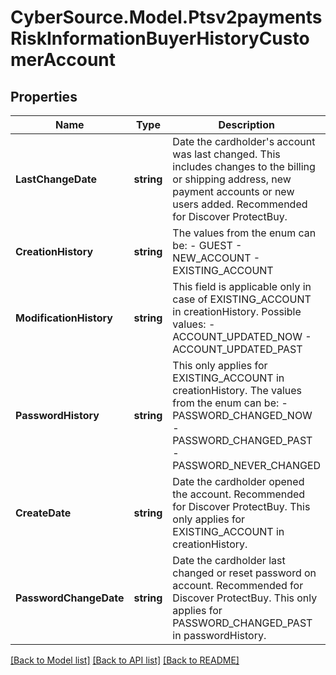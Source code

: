 # CyberSource.Model.Ptsv2paymentsRiskInformationBuyerHistoryCustomerAccount
## Properties

Name | Type | Description | Notes
------------ | ------------- | ------------- | -------------
**LastChangeDate** | **string** | Date the cardholder&#39;s account was last changed. This includes changes to the billing or shipping address, new payment accounts or new users added. Recommended for Discover ProtectBuy.  | [optional] 
**CreationHistory** | **string** | The values from the enum can be: - GUEST - NEW_ACCOUNT - EXISTING_ACCOUNT  | [optional] 
**ModificationHistory** | **string** | This field is applicable only in case of EXISTING_ACCOUNT in creationHistory. Possible values: - ACCOUNT_UPDATED_NOW - ACCOUNT_UPDATED_PAST  | [optional] 
**PasswordHistory** | **string** | This only applies for EXISTING_ACCOUNT in creationHistory. The values from the enum can be: - PASSWORD_CHANGED_NOW - PASSWORD_CHANGED_PAST - PASSWORD_NEVER_CHANGED  | [optional] 
**CreateDate** | **string** | Date the cardholder opened the account. Recommended for Discover ProtectBuy. This only applies for EXISTING_ACCOUNT in creationHistory.  | [optional] 
**PasswordChangeDate** | **string** | Date the cardholder last changed or reset password on account. Recommended for Discover ProtectBuy. This only applies for PASSWORD_CHANGED_PAST in passwordHistory.  | [optional] 

[[Back to Model list]](../README.md#documentation-for-models) [[Back to API list]](../README.md#documentation-for-api-endpoints) [[Back to README]](../README.md)

